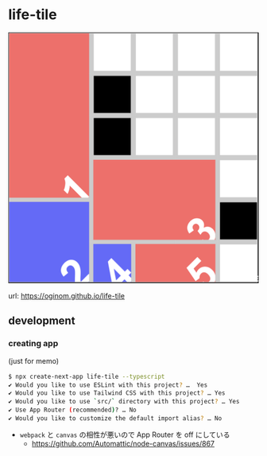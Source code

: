# life-tile

![](public/rule1.png)

url: <https://oginom.github.io/life-tile>

## development

### creating app

(just for memo)

```sh
$ npx create-next-app life-tile --typescript
✔ Would you like to use ESLint with this project? …  Yes
✔ Would you like to use Tailwind CSS with this project? … Yes
✔ Would you like to use `src/` directory with this project? … Yes
✔ Use App Router (recommended)? … No
✔ Would you like to customize the default import alias? … No
```

- `webpack` と `canvas` の相性が悪いので App Router を off にしている
  - <https://github.com/Automattic/node-canvas/issues/867>
